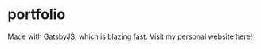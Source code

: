 # portfolio
Made with GatsbyJS, which is blazing fast.
Visit my personal website [here!](https://tyang.netlify.app/)
